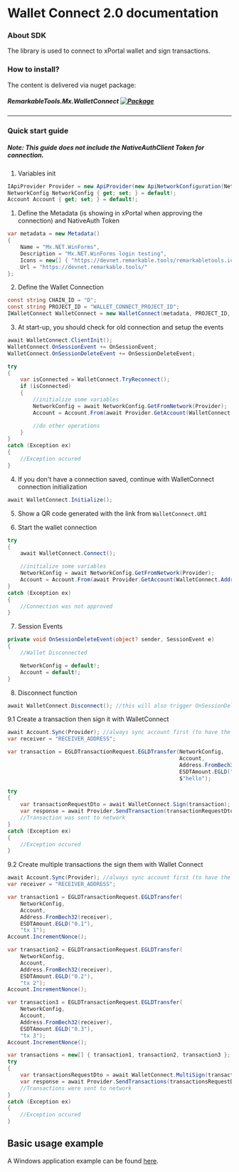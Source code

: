 # Wallet Connect 2.0 documentation

### About SDK
The library is used to connect to xPortal wallet and sign transactions.

### How to install?
The content is delivered via nuget package:
##### RemarkableTools.Mx.WalletConnect [![Package](https://img.shields.io/nuget/v/RemarkableTools.Mx.WalletConnect)](https://www.nuget.org/packages/RemarkableTools.Mx.WalletConnect/)

---

### Quick start guide
##### Note: This guide does not include the NativeAuthClient Token for connection.

1. Variables init
```csharp
IApiProvider Provider = new ApiProvider(new ApiNetworkConfiguration(Network.DevNet));
NetworkConfig NetworkConfig { get; set; } = default!;
Account Account { get; set; } = default!;
```

1. Define the Metadata (is showing in xPortal when approving the connection) and NativeAuth Token
```csharp
var metadata = new Metadata()
{
    Name = "Mx.NET.WinForms",
    Description = "Mx.NET.WinForms login testing",
    Icons = new[] { "https://devnet.remarkable.tools/remarkabletools.ico" },
    Url = "https://devnet.remarkable.tools/"
};
```

2. Define the Wallet Connection
```csharp
const string CHAIN_ID = "D";
const string PROJECT_ID = "WALLET_CONNECT_PROJECT_ID";
IWalletConnect WalletConnect = new WalletConnect(metadata, PROJECT_ID, CHAIN_ID);
```

3. At start-up, you should check for old connection and setup the events
```csharp
await WalletConnect.ClientInit();
WalletConnect.OnSessionEvent += OnSessionEvent;
WalletConnect.OnSessionDeleteEvent += OnSessionDeleteEvent;

try
{
    var isConnected = WalletConnect.TryReconnect();
    if (isConnected)
    {
        //initialize some variables
        NetworkConfig = await NetworkConfig.GetFromNetwork(Provider);
        Account = Account.From(await Provider.GetAccount(WalletConnect.Address));

        //do other operations
    }
}
catch (Exception ex)
{
    //Exception occured
}
```

4. If you don't have a connection saved, continue with WalletConnect connection initialization
```csharp
await WalletConnect.Initialize();
```

5. Show a QR code generated with the link from `WalletConnect.URI`

6. Start the wallet connection
```csharp
try
{
    await WalletConnect.Connect(); 

    //initialize some variables
    NetworkConfig = await NetworkConfig.GetFromNetwork(Provider);
    Account = Account.From(await Provider.GetAccount(WalletConnect.Address));
}
catch (Exception ex)
{
    //Connection was not approved
}
```

7. Session Events
```csharp
private void OnSessionDeleteEvent(object? sender, SessionEvent e)
{
    //Wallet Disconnected

    NetworkConfig = default!;
    Account = default!;
}
```

8. Disconnect function
```csharp
await WalletConnect.Disconnect(); //this will also trigger OnSessionDeleteEvent
```

9.1 Create a transaction then sign it with WalletConnect
```csharp
await Account.Sync(Provider); //always sync account first (to have the latest nonce)
var receiver = "RECEIVER_ADDRESS";

var transaction = EGLDTransactionRequest.EGLDTransfer(NetworkConfig,
                                                      Account,
                                                      Address.FromBech32(receiver),
                                                      ESDTAmount.EGLD("1.5"),
                                                      $"hello");

try
{
    var transactionRequestDto = await WalletConnect.Sign(transaction);
    var response = await Provider.SendTransaction(transactionRequestDto);
    //Transaction was sent to network
}
catch (Exception ex)
{
    //Exception occured
}
```

9.2 Create multiple transactions the sign them with Wallet Connect
```csharp
await Account.Sync(Provider); //always sync account first (to have the latest nonce)
var receiver = "RECEIVER_ADDRESS";

var transaction1 = EGLDTransactionRequest.EGLDTransfer(
    NetworkConfig,
    Account,
    Address.FromBech32(receiver),
    ESDTAmount.EGLD("0.1"),
    "tx 1");
Account.IncrementNonce();

var transaction2 = EGLDTransactionRequest.EGLDTransfer(
    NetworkConfig,
    Account,
    Address.FromBech32(receiver),
    ESDTAmount.EGLD("0.2"),
    "tx 2");
Account.IncrementNonce();

var transaction3 = EGLDTransactionRequest.EGLDTransfer(
    NetworkConfig,
    Account,
    Address.FromBech32(receiver),
    ESDTAmount.EGLD("0.3"),
    "tx 3");
Account.IncrementNonce();

var transactions = new[] { transaction1, transaction2, transaction3 };
try
{
    var transactionsRequestDto = await WalletConnect.MultiSign(transactions);
    var response = await Provider.SendTransactions(transactionsRequestDto);
    //Transactions were sent to network
}
catch (Exception ex)
{
    //Exception occured
}
```

## Basic usage example
A Windows application example can be found [here](https://github.com/RemarkableTools/Mx.NET.Examples/tree/main/examples/WinForms).